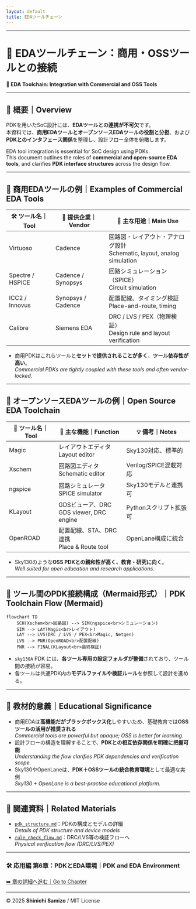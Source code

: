 ```yaml
---
layout: default
title: EDAツールチェーン
---
```


---

# 🧰 EDAツールチェーン：商用・OSSツールとの接続  
**🧰 EDA Toolchain: Integration with Commercial and OSS Tools**

---

## 📘 概要｜Overview

PDKを用いたSoC設計には、**EDAツールとの連携が不可欠**です。  
本資料では、**商用EDAツールとオープンソースEDAツールの役割と分担**、および**PDKとのインタフェース関係**を整理し、設計フロー全体を俯瞰します。

EDA tool integration is essential for SoC design using PDKs.  
This document outlines the roles of **commercial and open-source EDA tools**, and clarifies **PDK interface structures** across the design flow.

---

## 🔧 商用EDAツールの例｜Examples of Commercial EDA Tools

| 🛠️ **ツール名｜Tool** | 🏢 **提供企業｜Vendor** | 📘 **主な用途｜Main Use** |
|------------------------|-------------------------|----------------------------|
| Virtuoso | Cadence | 回路図・レイアウト・アナログ設計<br>Schematic, layout, analog simulation |
| Spectre / HSPICE | Cadence / Synopsys | 回路シミュレーション（SPICE）<br>Circuit simulation |
| ICC2 / Innovus | Synopsys / Cadence | 配置配線、タイミング検証<br>Place-and-route, timing |
| Calibre | Siemens EDA | DRC / LVS / PEX（物理検証）<br>Design rule and layout verification |

- 商用PDKはこれらツールと**セットで提供されることが多く**、**ツール依存性が高い**。  
  *Commercial PDKs are tightly coupled with these tools and often vendor-locked.*

---

## 🧪 オープンソースEDAツールの例｜Open Source EDA Toolchain

| 🧰 **ツール名｜Tool** | 🧩 **主な機能｜Function** | 💡 **備考｜Notes** |
|----------------------|-----------------------------|--------------------|
| Magic | レイアウトエディタ<br>Layout editor | Sky130対応、標準的 |
| Xschem | 回路図エディタ<br>Schematic editor | Verilog/SPICE混載対応 |
| ngspice | 回路シミュレータ<br>SPICE simulator | Sky130モデルと連携可 |
| KLayout | GDSビューア、DRC<br>GDS viewer, DRC engine | Pythonスクリプト拡張可 |
| OpenROAD | 配置配線、STA、DRC連携<br>Place & Route tool | OpenLane構成に統合 |

- Sky130のような**OSS PDKとの親和性が高く、教育・研究に向く**。  
  *Well suited for open education and research applications.*

---

## 🔁 ツール間のPDK接続構成（Mermaid形式）｜PDK Toolchain Flow (Mermaid)

```mermaid
flowchart TD
    SCH(Xschem<br>回路図) --> SIM(ngspice<br>シミュレーション)
    SIM --> LAY(Magic<br>レイアウト)
    LAY --> LVS(DRC / LVS / PEX<br>Magic, Netgen)
    LVS --> PNR(OpenROAD<br>配置配線)
    PNR --> FINAL(KLayout<br>最終検証)
```

- `sky130A` PDK には、**各ツール専用の設定フォルダが整備**されており、ツール間の接続が容易。  
- 各ツールは共通PDK内の**モデルファイルや検証ルール**を参照して設計を進める。

---

## 🏫 教材的意義｜Educational Significance

- 商用EDAは**高機能だがブラックボックス化**しやすいため、基礎教育では**OSSツールの活用が推奨される**  
  *Commercial tools are powerful but opaque; OSS is better for learning.*
- 設計フローの構造を理解することで、**PDKとの相互依存関係を明確に把握可能**  
  *Understanding the flow clarifies PDK dependencies and verification scope.*
- Sky130やOpenLaneは、**PDK＋OSSツールの統合教育環境**として最適な実例  
  *Sky130 + OpenLane is a best-practice educational platform.*

---

## 🔗 関連資料｜Related Materials

- [`pdk_structure.md`](./pdk_structure.md)：PDKの構成とモデルの詳細  
  *Details of PDK structure and device models*
- [`rule_check_flow.md`](./rule_check_flow.md)：DRC/LVS等の検証フローへ  
  *Physical verification flow (DRC/LVS/PEX)*

---

### 🛠️ 応用編 第6章：PDKとEDA環境｜PDK and EDA Environment  
[➡️ 章の詳細へ進む｜Go to Chapter](./README.md)

---

© 2025 **Shinichi Samizo** / MIT License
